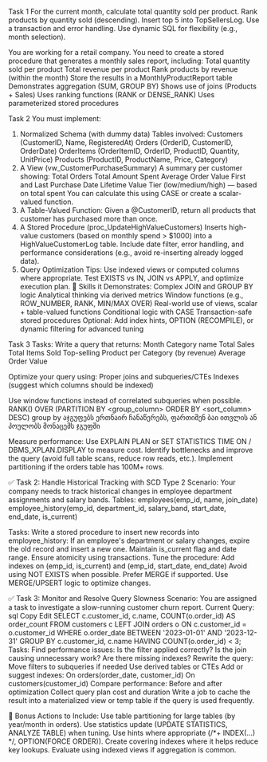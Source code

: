 Task 1
For the current month, calculate total quantity sold per product.
Rank products by quantity sold (descending).
Insert top 5 into TopSellersLog.
Use a transaction and error handling.
Use dynamic SQL for flexibility (e.g., month selection).

You are working for a retail company. You need to create a stored procedure that generates a monthly sales report, including:
Total quantity sold per product
Total revenue per product
Rank products by revenue (within the month)
Store the results in a MonthlyProductReport table
Demonstrates aggregation (SUM, GROUP BY)
Shows use of joins (Products + Sales)
Uses ranking functions (RANK or DENSE_RANK)
Uses parameterized stored procedures


Task 2
 You must implement:
1. Normalized Schema (with dummy data)
Tables involved:
Customers (CustomerID, Name, RegisteredAt)
Orders (OrderID, CustomerID, OrderDate)
OrderItems (OrderItemID, OrderID, ProductID, Quantity, UnitPrice)
Products (ProductID, ProductName, Price, Category)
2. A View (vw_CustomerPurchaseSummary)
A summary per customer showing:
Total Orders
Total Amount Spent
Average Order Value
First and Last Purchase Date
Lifetime Value Tier (low/medium/high) — based on total spent
You can calculate this using CASE or create a scalar-valued function.
3. A Table-Valued Function:
Given a @CustomerID, return all products that customer has purchased more than once.
4. A Stored Procedure (proc_UpdateHighValueCustomers)
Inserts high-value customers (based on monthly spend > $1000) into a HighValueCustomerLog table.
Include date filter, error handling, and performance considerations (e.g., avoid re-inserting already logged data).
5. Query Optimization Tips:
Use indexed views or computed columns where appropriate.
Test EXISTS vs IN, JOIN vs APPLY, and optimize execution plan.
🧠 Skills it Demonstrates:
Complex JOIN and GROUP BY logic
Analytical thinking via derived metrics
Window functions (e.g., ROW_NUMBER, RANK, MIN/MAX OVER)
Real-world use of views, scalar + table-valued functions
Conditional logic with CASE
Transaction-safe stored procedures
Optional: Add index hints, OPTION (RECOMPILE), or dynamic filtering for advanced tuning


Task 3
Tasks:
Write a query that returns:
Month
Category name
Total Sales
Total Items Sold
Top-selling Product per Category (by revenue)
Average Order Value

Optimize your query using:
Proper joins and subqueries/CTEs
Indexes (suggest which columns should be indexed)

Use window functions instead of correlated subqueries when possible.
RANK() OVER (PARTITION BY <group_column> ORDER BY <sort_column> DESC)
group by აჯგუფებს ერთნაირ ჩანაწერებს, ფართიშენ ბაი ითვლის ან პოულობს მონაცემს ჯგუფში


Measure performance:
Use EXPLAIN PLAN or SET STATISTICS TIME ON / DBMS_XPLAN.DISPLAY to measure cost.
Identify bottlenecks and improve the query (avoid full table scans, reduce row reads, etc.).
Implement partitioning if the orders table has 100M+ rows.

✅ Task 2: Handle Historical Tracking with SCD Type 2
Scenario:
Your company needs to track historical changes in employee department assignments and salary bands.
Tables:
employees(emp_id, name, join_date)
employee_history(emp_id, department_id, salary_band, start_date, end_date, is_current)

Tasks:
Write a stored procedure to insert new records into employee_history:
If an employee's department or salary changes, expire the old record and insert a new one.
Maintain is_current flag and date range.
Ensure atomicity using transactions.
Tune the procedure:
Add indexes on (emp_id, is_current) and (emp_id, start_date, end_date)
Avoid using NOT EXISTS when possible. Prefer MERGE if supported.
Use MERGE/UPSERT logic to optimize changes.

✅ Task 3: Monitor and Resolve Query Slowness
Scenario:
You are assigned a task to investigate a slow-running customer churn report.
Current Query:
sql
Copy
Edit
SELECT c.customer_id, c.name, COUNT(o.order_id) AS order_count
FROM customers c
LEFT JOIN orders o ON c.customer_id = o.customer_id
WHERE o.order_date BETWEEN '2023-01-01' AND '2023-12-31'
GROUP BY c.customer_id, c.name
HAVING COUNT(o.order_id) < 3;
Tasks:
Find performance issues:
Is the filter applied correctly?
Is the join causing unnecessary work?
Are there missing indexes?
Rewrite the query:
Move filters to subqueries if needed
Use derived tables or CTEs
Add or suggest indexes:
On orders(order_date, customer_id)
On customers(customer_id)
Compare performance:
Before and after optimization
Collect query plan cost and duration
Write a job to cache the result into a materialized view or temp table if the query is used frequently.

🚀 Bonus Actions to Include:
Use table partitioning for large tables (by year/month in orders).
Use statistics update (UPDATE STATISTICS, ANALYZE TABLE) when tuning.
Use hints where appropriate (/*+ INDEX(...) */, OPTION(FORCE ORDER)).
Create covering indexes where it helps reduce key lookups.
Evaluate using indexed views if aggregation is common.


